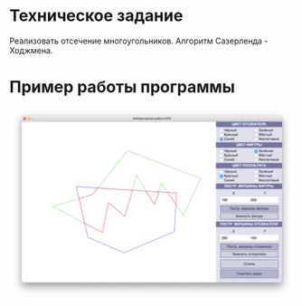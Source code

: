 # Техническое задание

Реализовать отсечение многоугольников. Алгоритм Сазерленда - Ходжмена.

# Пример работы программы

![](https://github.com/kovkir/bmstu-cg-labs/raw/main/lab_09/example/example.png)
